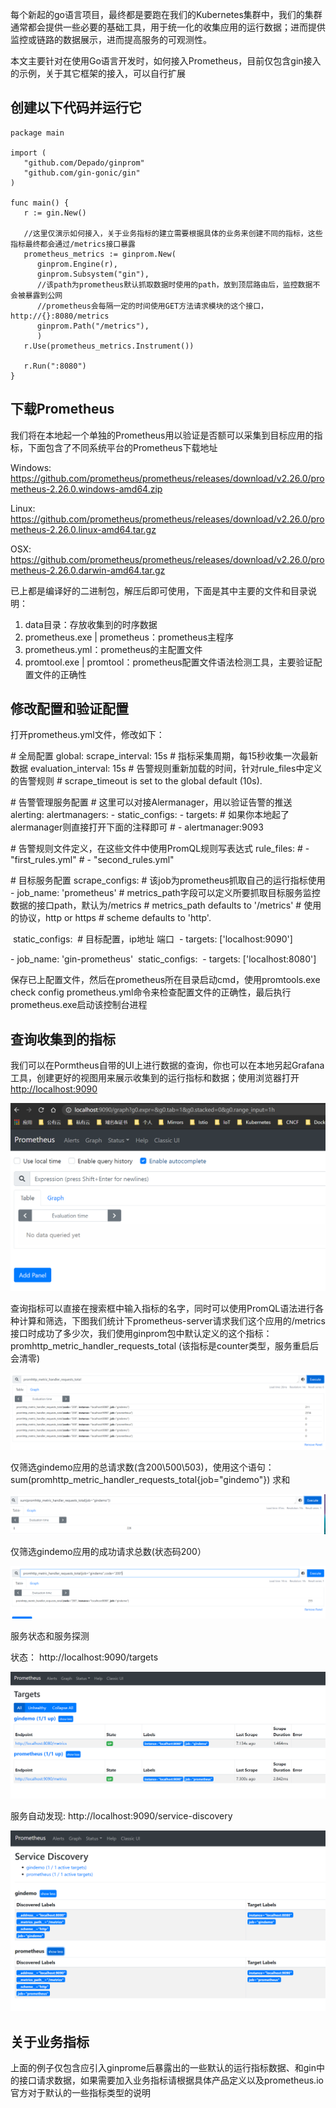 每个新起的go语言项目，最终都是要跑在我们的Kubernetes集群中，我们的集群通常都会提供一些必要的基础工具，用于统一化的收集应用的运行数据；进而提供监控或链路的数据展示，进而提高服务的可观测性。

本文主要针对在使用Go语言开发时，如何接入Prometheus，目前仅包含gin接入的示例，关于其它框架的接入，可以自行扩展

## 创建以下代码并运行它

```plain
package main

import (
   "github.com/Depado/ginprom"
   "github.com/gin-gonic/gin"
)

func main() {
   r := gin.New()

   //这里仅演示如何接入，关于业务指标的建立需要根据具体的业务来创建不同的指标，这些指标最终都会通过/metrics接口暴露
   prometheus_metrics := ginprom.New(
      ginprom.Engine(r),
      ginprom.Subsystem("gin"),
      //该path为prometheus默认抓取数据时使用的path，放到顶层路由后，监控数据不会被暴露到公网
      //prometheus会每隔一定的时间使用GET方法请求模块的这个接口，http://{}:8080/metrics
      ginprom.Path("/metrics"),
      )
   r.Use(prometheus_metrics.Instrument())

   r.Run(":8080")
}
```

## 下载Prometheus

我们将在本地起一个单独的Prometheus用以验证是否额可以采集到目标应用的指标，下面包含了不同系统平台的Prometheus下载地址

Windows: https://github.com/prometheus/prometheus/releases/download/v2.26.0/prometheus-2.26.0.windows-amd64.zip

Linux: https://github.com/prometheus/prometheus/releases/download/v2.26.0/prometheus-2.26.0.linux-amd64.tar.gz

OSX: https://github.com/prometheus/prometheus/releases/download/v2.26.0/prometheus-2.26.0.darwin-amd64.tar.gz

已上都是编译好的二进制包，解压后即可使用，下面是其中主要的文件和目录说明：

1. data目录：存放收集到的时序数据
2. prometheus.exe | prometheus：prometheus主程序
3. prometheus.yml：prometheus的主配置文件
4. promtool.exe | promtool：prometheus配置文件语法检测工具，主要验证配置文件的正确性

## 修改配置和验证配置

打开prometheus.yml文件，修改如下：

\# 全局配置
global:
  scrape_interval:     15s # 指标采集周期，每15秒收集一次最新数据
  evaluation_interval: 15s # 告警规则重新加载的时间，针对rule_files中定义的告警规则
  \# scrape_timeout is set to the global default (10s).



\# 告警管理服务配置
\# 这里可以对接Alermanager，用以验证告警的推送
alerting:
  alertmanagers:
  \- static_configs:
    \- targets:
      \# 如果你本地起了alermanager则直接打开下面的注释即可
      \# - alertmanager:9093

\# 告警规则文件定义，在这些文件中使用PromQL规则写表达式
rule_files:
  \# - "first_rules.yml"
  \# - "second_rules.yml"

\# 目标服务配置
scrape_configs:
  \# 该job为prometheus抓取自己的运行指标使用
  \- job_name: 'prometheus'
    \# metrics_path字段可以定义所要抓取目标服务监控数据的接口path，默认为/metrics
    \# metrics_path defaults to '/metrics'
    \# 使用的协议，http or https
    \# scheme defaults to 'http'.

​    static_configs:
​      \# 目标配置，ip地址 端口
​    \- targets: ['localhost:9090']
  
  \- job_name: 'gin-prometheus'
​    static_configs:
​    \- targets: ['localhost:8080']

保存已上配置文件，然后在prometheus所在目录启动cmd，使用promtools.exe check config prometheus.yml命令来检查配置文件的正确性，最后执行prometheus.exe启动该控制台进程

## 查询收集到的指标

我们可以在Pormtheus自带的UI上进行数据的查询，你也可以在本地另起Grafana工具，创建更好的视图用来展示收集到的运行指标和数据；使用浏览器打开[http://localhost:9090](http://localhost:9090/)

![img](./assets/1742802527981-5fae2cdb-64da-4115-b09e-2cece8e31012.png)

查询指标可以直接在搜索框中输入指标的名字，同时可以使用PromQL语法进行各种计算和筛选，下图我们统计下prometheus-server请求我们这个应用的/metrics接口时成功了多少次，我们使用ginprom包中默认定义的这个指标：promhttp_metric_handler_requests_total     (该指标是counter类型，服务重启后会清零)

![img](./assets/1742802532984-6cf012a6-b169-45aa-952a-6310457112db.png)

仅筛选gindemo应用的总请求数(含200\500\503)，使用这个语句：sum(promhttp_metric_handler_requests_total{job="gindemo"})  求和

![img](./assets/1742802554783-19b9b972-3675-4f3b-abf6-be231b7a126a.png)

仅筛选gindemo应用的成功请求总数(状态码200）

![img](./assets/1742802558300-39891eed-02e5-4f17-8c92-f6bba2d0b8be.png)

服务状态和服务探测

状态： http://localhost:9090/targets

![img](./assets/1742802563293-1461e443-a98b-4f7a-942b-d5e3f01dc98a.png)

服务自动发现: http://localhost:9090/service-discovery

![img](./assets/1742802567856-b1cd7242-8d17-4cf3-8051-0f4e88dc64a1.png)

## 关于业务指标

上面的例子仅包含应引入ginprome后暴露出的一些默认的运行指标数据、和gin中的接口请求数据，如果需要加入业务指标请根据具体产品定义以及prometheus.io官方对于默认的一些指标类型的说明